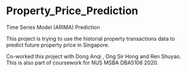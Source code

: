 # Property_Price_Prediction
Time Series Model (ARIMA) Prediction

This project is trying to use the historial property transactions data to predict future property price in Singapore.

Co-worked this project with Dong Anqi , Ong Sir Hong and Ren Shuyao.
This is also part of coursework for NUS MSBA DBA5106 2020.

